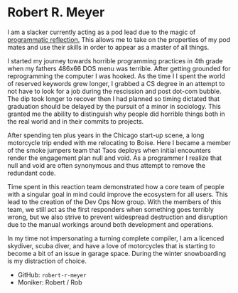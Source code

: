 # Robert R. Meyer

I am a slacker currently acting as a pod lead due to the magic of
[programmatic reflection.](https://www.journaldev.com/1789/java-reflection-example-tutorial)
This allows me to take on the properties of my pod mates and use their skills in order to appear
as a master of all things.

I started my journey towards horrible programming practices in 4th grade when my fathers 486x66 DOS
menu was terrible. After getting grounded for reprogramming the computer I was hooked. As the time I
I spent the world of reserved keywords grew longer, I grabbed a CS degree in an attempt to not have to
look for a job during the rescission and post dot-com bubble. The dip took longer to recover
then I had planned so timing dictated that graduation should be delayed by the pursuit of a minor in
sociology. This granted me the ability to distinguish why people did horrible things both in
the real world and in their commits to projects.

After spending ten plus years in the Chicago start-up scene, a long motorcycle trip ended with me
relocating to Boise. Here I became a member of the smoke jumpers team that Taos deploys when initial
encounters render the engagement plan null and void. As a programmer I realize that null and void
are often synonymous and thus attempt to remove the redundant code.

Time spent in this reaction team demonstrated how a core team of people with a singular goal in mind
could improve the ecosystem for all users. This lead to the creation of the Dev Ops Now group.
With the members of this team, we still act as the first responders when something goes terribly
wrong, but we also strive to prevent widespread destruction and disruption due to the manual workings around
both development and operations.

In my time not impersonating a turning complete compiler, I am a licenced skydiver, scuba diver,
and have a love of motorcycles that is starting to become a bit of an issue in garage space. During
the winter snowboarding is my distraction of choice.

- GitHub: `robert-r-meyer`
- Moniker: Robert / Rob
